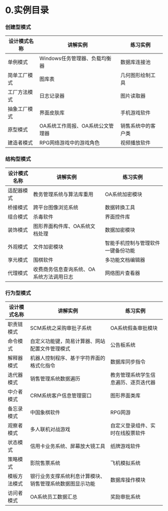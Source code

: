 # 0.实例目录

### 创建型模式

| 设计模式名称 | 讲解实例                         | 练习实例           |
| ------------ | -------------------------------- | ------------------ |
| 单例模式     | Windows任务管理器、负载均衡器    | 数据库连接池       |
| 简单工厂模式 | 图库表                           | 几何图形绘制工具   |
| 工厂方法模式 | 日志记录器                       | 图片读取器         |
| 抽象工厂模式 | 界面皮肤库                       | 手机游戏软件       |
| 原型模式     | OA系统工作周报、OA系统公文管理器 | 销售系统中的客户类 |
| 建造者模式   | RPG网络游戏中的游戏角色          | 视频播放软件       |

### 结构型模式

| 设计模式名称 | 讲解实例                                 | 练习实例                           |
| ------------ | ---------------------------------------- | ---------------------------------- |
| 适配器模式   | 教务管理系统与算法库重用                 | OA系统加密模块                     |
| 桥接模式     | 跨平台图像浏览系统                       | 数据转换工具                       |
| 组合模式     | 杀毒软件                                 | 界面控件库                         |
| 装饰模式     | 图形界面构件库、OA系统文档处理           | 数据加密模块                       |
| 外观模式     | 文件加密模块                             | 智能手机控制与管理软件一键备份功能 |
| 享元模式     | 围棋软件                                 | 多功能文档编辑器                   |
| 代理模式     | 收费商务信息查询系统、OA系统方法调用日志 | 网络图片查看器                     |

### 行为型模式

| 设计模式名称 | 讲解实例                                                 | 练习实例                             |
| ------------ | -------------------------------------------------------- | ------------------------------------ |
| 职责链模式   | SCM系统之采购审批子系统                                  | OA系统假条审批模块                   |
| 命令模式     | 自定义功能键，简易计算器、网站配置文件管理模式           | 公告板系统                           |
| 解释器模式   | 机器人控制程序、基于字符界面的格式化指令                 | 数据库同步指令                       |
| 迭代器模式   | 销售管理系统数据遍历                                     | 教务管理系统学生信息遍历、逐页迭代器 |
| 中介者模式   | CRM系统客户信息管理窗口                                  | 图形界面类库                         |
| 备忘录模式   | 中国象棋软件                                             | RPG网游                              |
| 观察者模式   | 多人联机对战游戏                                         | 自定义登录组件、实时在线股票软件     |
| 状态模式     | 信用卡业务系统、屏幕放大镜工具                           | 纸牌游戏软件                         |
| 策略模式     | 影院售票系统                                             | 飞机模拟系统                         |
| 模板方法模式 | 银行业务支撑系统利息计算模块、销售管理系统数据图显示功能 | 数据库操作模块                       |
| 访问者模式   | OA系统员工数据汇总                                       | 奖励审批系统                         |

